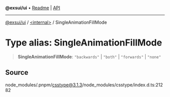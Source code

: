 **@exsui/ui** • [Readme](../../README.md) \| [API](../../globals.md)

***

[@exsui/ui](../../README.md) / [\<internal\>](../README.md) / SingleAnimationFillMode

# Type alias: SingleAnimationFillMode

> **SingleAnimationFillMode**: `"backwards"` \| `"both"` \| `"forwards"` \| `"none"`

## Source

node\_modules/.pnpm/csstype@3.1.3/node\_modules/csstype/index.d.ts:21282
